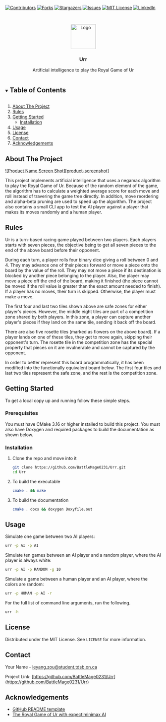<!--
*** Thanks for checking out the Best-README-Template. If you have a suggestion
*** that would make this better, please fork the repo and create a pull request
*** or simply open an issue with the tag "enhancement".
*** Thanks again! Now go create something AMAZING! :D
***
***
***
*** To avoid retyping too much info. Do a search and replace for the following:
*** BattleMage0231, Urr, xxxxxxxx, leyang.zou@student.tdsb.on.ca, Urr, Artificial intelligence to play the Royal Game of Ur
-->



<!-- PROJECT SHIELDS -->
<!--
*** I'm using markdown "reference style" links for readability.
*** Reference links are enclosed in brackets [ ] instead of parentheses ( ).
*** See the bottom of this document for the declaration of the reference variables
*** for contributors-url, forks-url, etc. This is an optional, concise syntax you may use.
*** https://www.markdownguide.org/basic-syntax/#reference-style-links
-->
[![Contributors][contributors-shield]][contributors-url]
[![Forks][forks-shield]][forks-url]
[![Stargazers][stars-shield]][stars-url]
[![Issues][issues-shield]][issues-url]
[![MIT License][license-shield]][license-url]
[![LinkedIn][linkedin-shield]][linkedin-url]



<!-- PROJECT LOGO -->
<br />
<p align="center">
  <a href="https://github.com/BattleMage0231/Urr">
    <img src="images/logo.png" alt="Logo" width="80" height="80">
  </a>

  <h3 align="center">Urr</h3>

  <p align="center">
    Artificial intelligence to play the Royal Game of Ur
    <br />
</p>



<!-- TABLE OF CONTENTS -->
<details open="open">
  <summary><h2 style="display: inline-block">Table of Contents</h2></summary>
  <ol>
    <li>
      <a href="#about-the-project">About The Project</a>
    </li>
    <li>
      <a href="#about-the-project">Rules</a>
    </li>
    <li>
      <a href="#getting-started">Getting Started</a>
      <ul>
        <li><a href="#installation">Installation</a></li>
      </ul>
    </li>
    <li><a href="#usage">Usage</a></li>
    <li><a href="#license">License</a></li>
    <li><a href="#contact">Contact</a></li>
    <li><a href="#acknowledgements">Acknowledgements</a></li>
  </ol>
</details>



<!-- ABOUT THE PROJECT -->
## About The Project

[![Product Name Screen Shot][product-screenshot]](https://example.com)

This project implements artificial intelligence that uses a negamax algorithm to play the <a html="https://en.wikipedia.org/wiki/Royal_Game_of_Ur">Royal Game of Ur</a>. Because of the random element of the game, the algorithm has to calculate a weighted average score for each move and roll instead of travering the game tree directly. In addition, move reordering and alpha-beta pruning are used to speed up the algorithm. The project also contains a small CLI app to test the AI player against a player that makes its moves randomly and a human player.



## Rules

Ur is a turn-based racing game played between two players. Each players starts with seven pieces, the objective being to get all seven pieces to the end of the above board before their opponent.

During each turn, a player rolls four binary dice giving a roll between 0 and 4. They may advance one of their pieces forward or move a piece onto the board by the value of the roll. They may not move a piece if its destination is blocked by another piece belonging to the player. Also, the player may move a piece off the end of the board, making it finished (the piece cannot be moved if the roll value is greater than the exact amount needed to finish). If a player has no moves, their turn is skipped. Otherwise, the player must make a move.

The first four and last two tiles shown above are safe zones for either player's pieces. However, the middle eight tiles are part of a competition zone shared by both players. In this zone, a player can capture another player's pieces if they land on the same tile, sending it back off the board.

There are also five rosette tiles (marked as flowers on the above board). If a player lands on one of these tiles, they get to move again, skipping their opponent's turn. The rosette tile in the competition zone has the special property that pieces on it are invulnerable and cannot be captured by the opponent.

In order to better represent this board programmatically, it has been modified into the functionally equivalent board below. The first four tiles and last two tiles represent the safe zone, and the rest is the competition zone.


<!-- GETTING STARTED -->
## Getting Started

To get a local copy up and running follow these simple steps.

### Prerequisites

You must have CMake 3.16 or higher installed to build this project. You must also have Doxygen and required packages to build the documentation as shown below.

### Installation

1. Clone the repo and move into it
   ```sh
   git clone https://github.com/BattleMage0231/Urr.git
   cd Urr
   ```
1. To build the executable
   ```sh
   cmake . && make
   ```
3. To build the documentation
   ```sh
   cmake . docs && doxygen Doxyfile.out
   ```


<!-- USAGE EXAMPLES -->
## Usage

Simulate one game between two AI players:
```sh
urr -p AI -p AI
```

Simulate ten games between an AI player and a random player, where the AI player is always white:
```sh
urr -p AI -p RANDOM -g 10
```

Simulate a game between a human player and an AI player, where the colors are random:
```sh
urr -p HUMAN -p AI -r
```

For the full list of command line arguments, run the following.
```sh
urr -h
```



<!-- LICENSE -->
## License

Distributed under the MIT License. See `LICENSE` for more information.



<!-- CONTACT -->
## Contact

Your Name - leyang.zou@student.tdsb.on.ca

Project Link: [https://github.com/BattleMage0231/Urr](https://github.com/BattleMage0231/Urr)



<!-- ACKNOWLEDGEMENTS -->
## Acknowledgements

* [GitHub README template](https://github.com/othneildrew/Best-README-Template)
* [The Royal Game of Ur with expectiminimax AI](https://github.com/kirklange/rgu)


<!-- MARKDOWN LINKS & IMAGES -->
<!-- https://www.markdownguide.org/basic-syntax/#reference-style-links -->
[contributors-shield]: https://img.shields.io/github/contributors/BattleMage0231/repo.svg?style=for-the-badge
[contributors-url]: https://github.com/BattleMage0231/repo/graphs/contributors
[forks-shield]: https://img.shields.io/github/forks/BattleMage0231/repo.svg?style=for-the-badge
[forks-url]: https://github.com/BattleMage0231/repo/network/members
[stars-shield]: https://img.shields.io/github/stars/BattleMage0231/repo.svg?style=for-the-badge
[stars-url]: https://github.com/BattleMage0231/repo/stargazers
[issues-shield]: https://img.shields.io/github/issues/BattleMage0231/repo.svg?style=for-the-badge
[issues-url]: https://github.com/BattleMage0231/repo/issues
[license-shield]: https://img.shields.io/github/license/BattleMage0231/repo.svg?style=for-the-badge
[license-url]: https://github.com/BattleMage0231/repo/blob/master/LICENSE.txt
[linkedin-shield]: https://img.shields.io/badge/-LinkedIn-black.svg?style=for-the-badge&logo=linkedin&colorB=555
[linkedin-url]: https://linkedin.com/in/BattleMage0231
